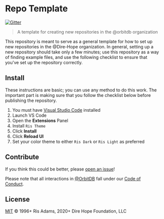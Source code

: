 # Repo Template

[![Gitter](https://img.shields.io/gitter/room/nwjs/nw.js.svg)](https://gitter.im/Dire-Hope/community)

> A template for creating new repositories in the @orbitdb organization

This repository is meant to serve as a general template for how to set up new repositories in the @Dire-Hope organization. In general, setting up a new repository should take only a few minutes; use this repository as a way of finding example files, and use the following checklist to ensure that you've set up the repository correctly.

## Install

These instructions are basic; you can use any method to do this work. The important part is making sure that you follow the checklist below before publishing the repository.

1. You must have [Visual Studio Code](https://code.visualstudio.com/) installed
1. Launch VS Code
1. Open the **Extensions** Panel
1. Install `Ris Theme`
1. Click **Install**
1. Click **Reload UI**
1. Set your color theme to either `Ris Dark` or `Ris Light` as preferred

## Contribute

If you think this could be better, please [open an issue](https://github.com/orbitdb/repo-template/issues/new)!

Please note that all interactions in [@OrbitDB](https://github.com/orbitdb) fall under our [Code of Conduct](CODE_OF_CONDUCT.md).

## License

[MIT](LICENSE) © 1996+ Ris Adams, 2020+ Dire Hope Foundation, LLC
